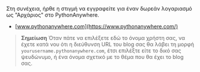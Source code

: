 Στη συνέχεια, ήρθε η στιγμή να εγγραφείτε για έναν δωρεάν λογαριασμό ως "Αρχάριος" στο PythonAnywhere.

  * [www.pythonanywhere.com](https://www.pythonanywhere.com/)

> **Σημείωση** Όταν πάτε να επιλέξετε εδώ το όνομα χρήστη σας, να έχετε κατά νου ότι η διεύθυνση URL του blog σας θα λάβει τη μορφή `yourusername.pythonanywhere.com`, έτσι επιλέξτε είτε το δικό σας ψευδώνυμο, ή ένα όνομα σχετικό με το θέμα που θα έχει το blog σας.
